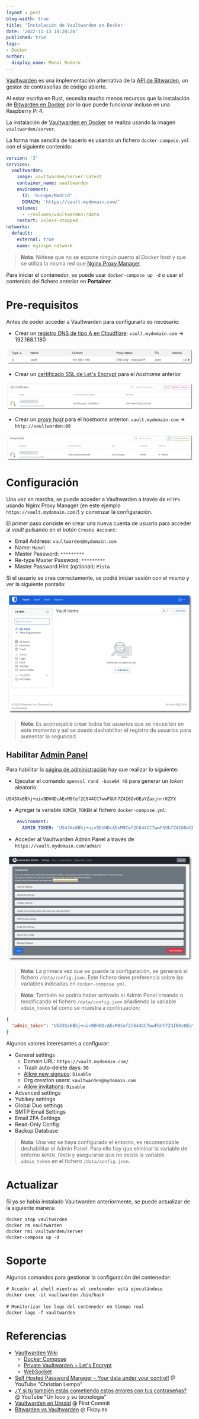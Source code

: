 ```yaml
---
layout : post
blog-width: true
title: 'Instalación de Vaultwarden en Docker'
date: '2022-11-13 18:20:26'
published: true
tags:
- Docker
author:
  display_name: Manel Rodero
---
```


[Vaultwarden](https://github.com/dani-garcia/vaultwarden) es una implementación alternativa de la [API de Bitwarden](https://bitwarden.com/help/public-api/), un gestor de contraseñas de código abierto.

Al estar escrita en Rust, necesita mucho menos recursos que la instalación de [Bitwarden en Docker](https://bitwarden.com/help/install-on-premise-linux/) por lo que puede funcionar incluso en una Raspberry Pi 4.

La instalación de [Vaultwarden en Docker](https://hub.docker.com/r/vaultwarden/server) se realiza usando la imagen `vaultwarden/server`.

La forma más sencilla de hacerlo es usando un fichero `docker-compose.yml` con el siguiente contenido:

```yaml
version: '3'
services:
  vaultwarden:
    image: vaultwarden/server:latest
    container_name: vaultwarden
    environment:
      TZ: 'Europe/Madrid'
      DOMAIN: 'https://vault.mydomain.com/'
    volumes:
      - ~/volumes/vaultwarden:/data
    restart: unless-stopped
networks:
  default:
    external: true
    name: nginxpm_network
```

> **Nota**: Nótese que no se expone ningún puerto al _Docker host_ y que se utiliza la misma red que [Nginx Proxy Manager](instalacion-de-nginx-proxy-manager-en-docker).

Para iniciar el contenedor, se puede usar `docker-compose up -d` o usar el contenido del fichero anterior en **Portainer**.

# Pre-requisitos

Antes de poder acceder a Vaultwarden para configurarlo es necesario:

* Crear un [registro DNS de tipo A en Cloudflare](instalacion-de-nginx-proxy-manager-en-docker#registro-dns-en-cloudflare): `vault.mydomain.com` &rarr; 192.168.1.180

![DNS Type A][1]

* Crear un [certificado SSL de Let's Encrypt](instalacion-de-nginx-proxy-manager-en-docker#certificado-ssl) para el _hostname_ anterior

![SSL Certificate][2]

* Crear un [_proxy host_](instalacion-de-nginx-proxy-manager-en-docker#certificado-ssl) para el _hostname_ anterior: `vault.mydomain.com` &rarr; `http://vaultwarden:80`

![Proxy host][3]

# Configuración

Una vez en marcha, se puede acceder a Vaultwarden a través de `HTTPS` usando Nginx Proxy Manager (en este ejemplo `https://vault.mydomain.com/`) y comenzar la configuración.

El primer paso consiste en crear una nueva cuenta de usuario para acceder al _vault_ pulsando en el botón `Create Account`:

* Email Address: `vaultwarden@mydomain.com`
* Name: `Manel`
* Master Password: `*********`
* Re-type Master Password: `*********`
* Master Password Hint (optional): `Pista`

Si el usuario se crea correctamente, se podrá iniciar sesión con el mismo y ver la siguiente pantalla:

![Vaultwarden][4]

> **Nota**: Es aconsejable crear todos los usuarios que se necesiten en este momento y así se puede deshabilitar el registro de usuarios para aumentar la seguridad.

## Habilitar [Admin Panel](https://github.com/dani-garcia/vaultwarden/wiki/Enabling-admin-page)

Para habilitar la [página de administración](https://github.com/dani-garcia/vaultwarden/wiki/Enabling-admin-page) hay que realizar lo siguiente:

* Ejecutar el comando `openssl rand -base64 48` para generar un _token_ aleatorio:

```
U543Xx6Bhj+uiv9DhNDcAExM9Cef2C644CC7wwFGUh7Z4I6OvOEaYZaxjnrrKZYX
```

* Agregar la variable `ADMIN_TOKEN` al fichero `docker-compose.yml`:

```yaml
    environment:
      ADMIN_TOKEN: 'U543Xx6Bhj+uiv9DhNDcAExM9Cef2C644CC7wwFGUh7Z4I6OvOEaYZaxjnrrKZYX'
```

* Acceder al Vaultwarden Admin Panel a través de `https://vault.mydomain.com/admin`:

![Admin Panel][5]

> **Nota**: La primera vez que se guarde la configuración, se generará el fichero `/data/config.json`. Este fichero tiene preferencia sobre las variables indicadas en `docker-compose.yml`.

> **Nota**: También se podría haber activado el Admin Panel creando o modificando el fichero `/data/config.json` añadiendo la variable `admin_token` tal como se muestra a continuación:

```json
{
  "admin_token": "U543Xx6Bhj+uiv9DhNDcAExM9Cef2C644CC7wwFGUh7Z4I6OvOEaYZaxjnrrKZYX"
}
```

Algunos valores interesantes a configurar:

* General settings
  * Domain URL: `https://vault.mydomain.com/`
  * Trash auto-delete days: `90`
  * [Allow new signups](https://github.com/dani-garcia/vaultwarden/wiki/Disable-registration-of-new-users): `Disable`
  * Org creation users: `vaultwarden@mydomain.com`
  * [Allow invitations](https://github.com/dani-garcia/vaultwarden/wiki/Disable-invitations): `Disable`
* Advanced settings
* Yubikey settings
* Global Duo settings
* SMTP Email Settings
* Email 2FA Settings
* Read-Only Config
* Backup Database

> **Nota**: Una vez se haya configurado el entorno, es recomendable deshabilitar el Admin Panel. Para ello hay que eliminar la variable de entorno `ADMIN_TOKEN` y asegurarse que no exista la variable `admin_token` en el fichero `/data/config.json`.

# Actualizar

Si ya se había instalado Vaultwarden anteriormente, se puede actualizar de la siguiente manera:

```
docker stop vaultwarden
docker rm vaultwarden
docker rmi vaultwarden/server
docker-compose up -d
```

# Soporte

Algunos comandos para gestionar la configuración del contenedor:

```
# Acceder al shell mientras el contenedor está ejecutándose
docker exec -it vaultwarden /bin/bash

# Monitorizar los logs del contenedor en tiempo real
docker logs -f vaultwarden
```

# Referencias

* [Vaultwarden Wiki](https://github.com/dani-garcia/vaultwarden/wiki)
  * [Docker Compose](https://github.com/dani-garcia/vaultwarden/wiki/Using-Docker-Compose)
  * [Private Vaultwarden + Let's Encrypt](https://github.com/dani-garcia/vaultwarden/wiki/Running-a-private-vaultwarden-instance-with-Let%27s-Encrypt-certs)
  * [WebSocket](https://github.com/dani-garcia/vaultwarden/wiki/Enabling-WebSocket-notifications)  
* [Self Hosted Password Manager - Your data under your control!](https://www.youtube.com/watch?v=ub8jj96_Q3g&t=699s) @ YouTube "Christian Lempa"
* [¿Y si tú también estás cometiendo estos errores con tus contraseñas?](https://www.youtube.com/watch?v=U8dcl3jN-jg) @ YouTube "Un loco y su tecnología"
* [Vaultwarden en Unraid](https://firstcommit.dev/2021/05/09/vaultwarden/) @ First Commit
* [Bitwarden vs Vaultwarden](https://www.flopy.es/bitwarden-vs-vaultwarden-instalacion-y-uso-de-un-gestor-de-contrasenas-en-tu-propia-nube/) @ Flopy.es

[1]: /assets/img/blog/2022-11-13_image_1.png "DNS Type A"
[2]: /assets/img/blog/2022-11-13_image_2.png "SSL Certificate"
[3]: /assets/img/blog/2022-11-13_image_3.png "Proxy host"
[4]: /assets/img/blog/2022-11-13_image_4.png "Vaultwarden"
[5]: /assets/img/blog/2022-11-13_image_5.png "Admin Panel"

